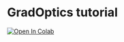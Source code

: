 # GradOptics tutorial
[![Open In Colab](https://colab.research.google.com/assets/colab-badge.svg)](https://colab.research.google.com/github/sgasioro/gradoptics-tutorial/blob/main/GradOptics%20Tutorial.ipynb)